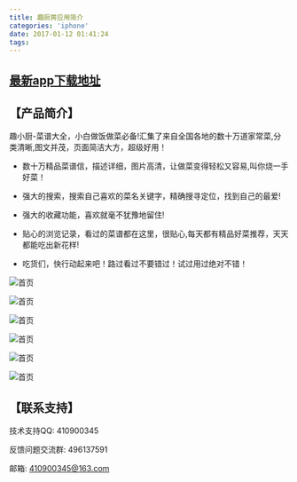 ```yaml
---
title: 趣厨房应用简介
categories: 'iphone'
date: 2017-01-12 01:41:24
tags:
---
```



## [最新app下载地址](https://itunes.apple.com/cn/app/id1269425611?mt=8)

## 【产品简介】

趣小厨-菜谱大全，小白做饭做菜必备!汇集了来自全国各地的数十万道家常菜,分类清晰,图文并茂，页面简洁大方，超级好用！

* 数十万精品菜谱信，描述详细，图片高清，让做菜变得轻松又容易,叫你烧一手好菜！

* 强大的搜索，搜索自己喜欢的菜名关键字，精确搜寻定位，找到自己的最爱!

* 强大的收藏功能，喜欢就毫不犹豫地留住! 

* 贴心的浏览记录，看过的菜谱都在这里，很贴心,每天都有精品好菜推荐，天天都能吃出新花样!

* 吃货们，快行动起来吧！路过看过不要错过！试过用过绝对不错！
<!-- more -->

![首页](https://img3.doubanio.com/view/photo/m/public/p2550778885.webp)

![首页](https://img1.doubanio.com/view/photo/m/public/p2550778867.webp)

![首页](https://img1.doubanio.com/view/photo/m/public/p2550778867.webp)

![首页](https://img3.doubanio.com/view/photo/m/public/p2550778881.webp)

![首页](https://img3.doubanio.com/view/photo/m/public/p2550778871.webp)

![首页](https://img3.doubanio.com/view/photo/m/public/p2550778890.webp)

## 【联系支持】

技术支持QQ: 410900345

反馈问题交流群: 496137591

邮箱: 410900345@163.com

